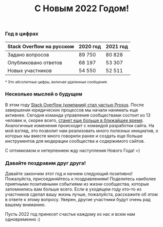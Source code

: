 ﻿---
title: "С Новым 2022 Годом!"
se.owner.user_id: 6
se.owner.display_name: "Nicolas Chabanovsky"
se.owner.link: "https://ru.meta.stackoverflow.com/users/6/nicolas-chabanovsky"
se.link: "https://ru.meta.stackoverflow.com/questions/11851/%d0%a1-%d0%9d%d0%be%d0%b2%d1%8b%d0%bc-2022-%d0%93%d0%be%d0%b4%d0%be%d0%bc"
se.question_id: 11851
se.post_type: question
---
<h3>Год в цифрах</h3>
<div class="s-table-container">
<table class="s-table">
<thead>
<tr>
<th>Stack Overflow на русском</th>
<th>2020 год</th>
<th>2021 год</th>
</tr>
</thead>
<tbody>
<tr>
<td>Задано вопросов</td>
<td>89 750</td>
<td>80 828</td>
</tr>
<tr>
<td>Опубликовано ответов</td>
<td>68 197</td>
<td>53 307</td>
</tr>
<tr>
<td>Новых участников</td>
<td>54 550</td>
<td>52 511</td>
</tr>
</tbody>
</table>
</div>
<p><sup>* Это абсолютные цифры, включая удаленные сообщения.</sup></p>
<h3>Несколько мыслей о будущем</h3>
<p>В этом году <a href="https://stackoverflow.blog/2021/06/02/prosus-acquires-stack-overflow/">Stack Overflow (компания) стал частью Prosus</a>. После завершения юридических процессов мы начали нанимать еще активнее. Сегодня команда управления сообществами состоит из 13 человек и, скорее всего, <a href="https://stackoverflow.com/company/work-here/3726372/staff-community-manager-collectives">станет еще больше в ближайшее время</a>. Аналогичные изменения происходит с командой разработки сайта. На мой взгляд, это позволит нам реализовать много полезных инициатив, о которых мы вместе много говорили ранее и создать еще больше инструментов для модерации сообщества и содержимого сайтов.</p>
<p>С оптимизмом и нетерпением жду наступления Нового Года! =)</p>
<h3>Давайте поздравим друг друга!</h3>
<p>Давайте закончим этот год и начнем следующий позитивно! Пожалуйста, присоединяйтесь к поздравлениям!  Поделитесь наиболее приятными позитивными событиями из жизни сообщества, которые запомнились вам больше всего. Если в уходящем году кто–то из участников сделал вашу жизнь лучше, пожалуйста, расскажите об этом в ответе к этому вопросу. Уверен, другие участники будут очень рад вашему вниманию.</p>
<p>Пусть 2022 год принесет счастье каждому из нас и всем нам одновременно :)</p>
